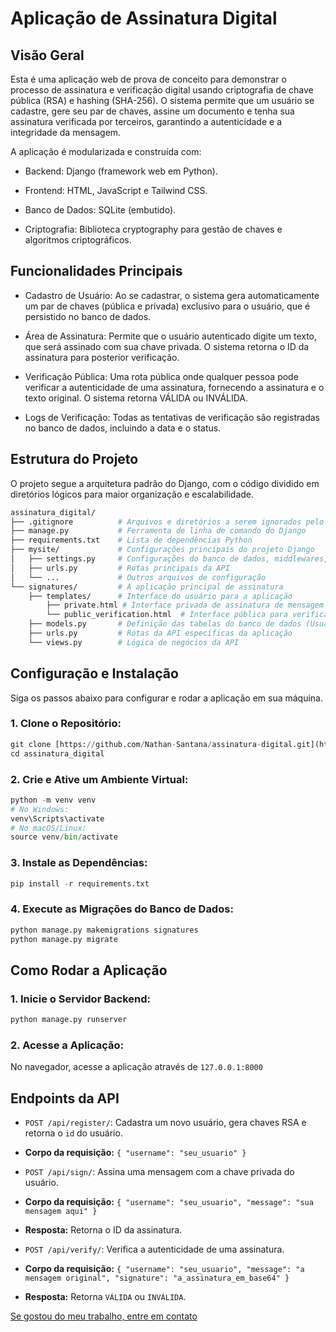 # Aplicação de Assinatura Digital

## Visão Geral

Esta é uma aplicação web de prova de conceito para demonstrar o processo de assinatura e verificação digital usando criptografia de chave pública (RSA) e hashing (SHA-256). O sistema permite que um usuário se cadastre, gere seu par de chaves, assine um documento e tenha sua assinatura verificada por terceiros, garantindo a autenticidade e a integridade da mensagem.

A aplicação é modularizada e construída com:

- Backend: Django (framework web em Python).

- Frontend: HTML, JavaScript e Tailwind CSS.

- Banco de Dados: SQLite (embutido).

- Criptografia: Biblioteca cryptography para gestão de chaves e algoritmos criptográficos.

## Funcionalidades Principais

- Cadastro de Usuário: Ao se cadastrar, o sistema gera automaticamente um par de chaves (pública e privada) exclusivo para o usuário, que é persistido no banco de dados.

- Área de Assinatura: Permite que o usuário autenticado digite um texto, que será assinado com sua chave privada. O sistema retorna o ID da assinatura para posterior verificação.

- Verificação Pública: Uma rota pública onde qualquer pessoa pode verificar a autenticidade de uma assinatura, fornecendo a assinatura e o texto original. O sistema retorna VÁLIDA ou INVÁLIDA.

- Logs de Verificação: Todas as tentativas de verificação são registradas no banco de dados, incluindo a data e o status.

## Estrutura do Projeto
O projeto segue a arquitetura padrão do Django, com o código dividido em diretórios lógicos para maior organização e escalabilidade.

```bash
assinatura_digital/
├── .gitignore          # Arquivos e diretórios a serem ignorados pelo Git
├── manage.py           # Ferramenta de linha de comando do Django
├── requirements.txt    # Lista de dependências Python
├── mysite/             # Configurações principais do projeto Django
│   ├── settings.py     # Configurações do banco de dados, middlewares, etc.
│   ├── urls.py         # Rotas principais da API
│   └── ...             # Outros arquivos de configuração
└── signatures/         # A aplicação principal de assinatura
    ├── templates/      # Interface do usuário para a aplicação
        ├── private.html # Interface privada de assinatura de mensagem e cadastro
        └── public_verification.html  # Interface pública para verificação de assinatura
    ├── models.py       # Definição das tabelas do banco de dados (Usuários, Chaves, Assinaturas)
    ├── urls.py         # Rotas da API específicas da aplicação
    └── views.py        # Lógica de negócios da API
```

## Configuração e Instalação

Siga os passos abaixo para configurar e rodar a aplicação em sua máquina.

### 1. Clone o Repositório:

```python
git clone [https://github.com/Nathan-Santana/assinatura-digital.git](https://github.com/Nathan-Santana/assinatura-digital.git)
cd assinatura_digital
```
### 2. Crie e Ative um Ambiente Virtual:
```python
python -m venv venv
# No Windows:
venv\Scripts\activate
# No macOS/Linux:
source venv/bin/activate
```
### 3. Instale as Dependências:
```python
pip install -r requirements.txt
```

### 4. Execute as Migrações do Banco de Dados:
```python
python manage.py makemigrations signatures
python manage.py migrate
```
## Como Rodar a Aplicação
### 1. Inicie o Servidor Backend:
```python
python manage.py runserver
```
### 2. Acesse a Aplicação:
No navegador, acesse a aplicação através de `127.0.0.1:8000`

## Endpoints da API
* `POST /api/register/`: Cadastra um novo usuário, gera chaves RSA e retorna o `id` do usuário.

* **Corpo da requisição:** `{ "username": "seu_usuario" }`

* `POST /api/sign/`: Assina uma mensagem com a chave privada do usuário.

* **Corpo da requisição:** `{ "username": "seu_usuario", "message": "sua mensagem aqui" }`

* **Resposta:** Retorna o ID da assinatura.

* `POST /api/verify/`: Verifica a autenticidade de uma assinatura.

* **Corpo da requisição:** `{ "username": "seu_usuario", "message": "a mensagem original", "signature": "a_assinatura_em_base64" }`

* **Resposta:** Retorna `VÁLIDA` ou `INVÁLIDA`.

[Se gostou do meu trabalho, entre em contato](https://www.linkedin.com/in/nathan-santana-dev-fs)
